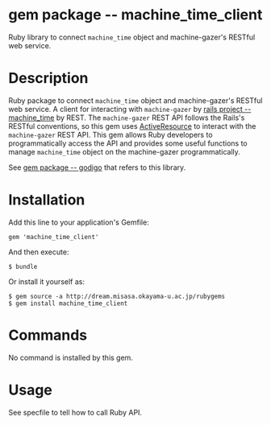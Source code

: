 # gem package -- machine_time_client

Ruby library to connect `machine_time` object and machine-gazer's
RESTful web service.

# Description 

Ruby package to connect `machine_time` object and machine-gazer's
RESTful web service.  A client for interacting with `machine-gazer` by [rails project -- machine_time](https://github.com/misasa/machine_time)
by REST.  The `machine-gazer` REST API follows the Rails's RESTful
conventions, so this gem uses [ActiveResource](https://github.com/rails/activeresource/) to interact with the
`machine-gazer` REST API.  This gem allows Ruby developers to
programmatically access the API and provides some useful functions to
manage `machine_time` object on the machine-gazer programmatically.

See
[gem package -- godigo](https://github.com/misasa/godigo "follow instruction")
that refers to this library.

# Installation

Add this line to your application's Gemfile:

    gem 'machine_time_client'

And then execute:

    $ bundle

Or install it yourself as:

    $ gem source -a http://dream.misasa.okayama-u.ac.jp/rubygems
    $ gem install machine_time_client

# Commands

No command is installed by this gem.

# Usage

See specfile to tell how to call Ruby API.
